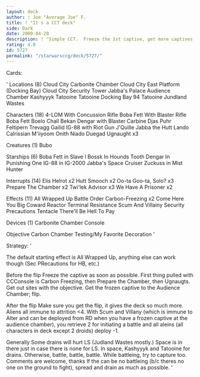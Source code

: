 ```yaml
---
layout: deck
author: ! Joe "Average Joe" F.
title: ! "It s a CCT deck"
side: Dark
date: 2000-04-20
description: ! "Simple CCT.  Freeze the 1st captive, get more captives, freeze them, flip, retrieve, win.  (Pretty easy. I think.)"
rating: 4.0
id: 5727
permalink: "/starwarsccg/deck/5727/"
---
```

Cards: 

'
Locations (8)
Cloud City Carbonite Chamber
Cloud City East Platform (Docking Bay)
Cloud City Security Tower
Jabba's Palace Audience Chamber
Kashyyyk
Tatooine
Tatooine Docking Bay 94
Tatooine Jundland Wastes

Characters (18)
4-LOM With Concussion Rifle
Boba Fett With Blaster Rifle
Boba Fett
Boelo
Chall Bekan
Dengar with Blaster Carbine
Djas Puhr
Feltipern Trevagg
Gailid
IG-88 with Riot Gun
J'Quille
Jabba the Hutt
Lando Calrissian
M'iiyoom Onith
Niado Duegad
Ugnaught  x3

Creatures (1)
Bubo

Starships (6)
Boba Fett in Slave I
Bossk In Hounds Tooth
Dengar In Punishing One
IG-88 in IG-2000
Jabba's Space Cruiser
Zuckuss in Mist Hunter

Interrupts (14)
Elis Helrot  x2
Hutt Smooch  x2
Oo-ta Goo-ta, Solo?  x3
Prepare The Chamber  x2
Twi'lek Advisor  x3
We Have A Prisoner  x2

Effects (11)
All Wrapped Up
Battle Order
Carbon-Freezing  x2
Come Here You Big Coward
Reactor Terminal
Resistance
Scum And Villainy
Security Precautions
Tentacle
There'll Be Hell To Pay

Devices (1)
Carbonite Chamber Console

Objective
Carbon Chamber Testing/My Favorite Decoration
'

Strategy: '

The default starting effect is All Wrapped Up, anything else can work though (Sec PRecautions for HB, etc.)

Before the flip
Freeze the captive as soon as possible.  First thing pulled with CCConsole is Carbon Freezing, then Prepare the Chamber, then Ugnaugts.  Get out sites with the objective.  Get the frozen captive to the Audience Chamber; flip.

After the flip
Make sure you get the flip, it gives the deck so much more.  Aliens all immune to attrition <4.  With Scum and Villany (which is immune to Alter and can be deployed from RD when you have a frozen captive at the audience chamber), you retrieve 2 for initiating a battle and all aleins (all characters in deck except 2 droids) deploy -1.

Generally
Some drains will hurt LS (Judland Wastes mostly.)  Space is in there just in case there is none for LS.  In space, Kashyyyk and Tatooine for drains.  Otherwise, battle, battle, battle.  While battleing, try to capture too.	Comments are welcome, thanks  If the can be no battleing (b/c theres no one on the ground to fight), spread and drain as much as possible.    '
